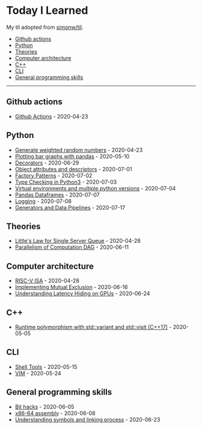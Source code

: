 # Today I Learned

My til adopted from [simonw/til](https://github.com/simonw/til).

<!-- index starts -->
- [Github actions](#github-actions)
- [Python](#python)
- [Theories](#theories)
- [Computer architecture](#computer-architecture)
- [C++](#c++)
- [CLI](#cli)
- [General programming skills](#general-programming-skills)
 
---
 
## Github actions

* [Github Actions](https://github.com/chunkaichang/til/blob/master/github-actions/reference.md) - 2020-04-23

## Python

* [Generate weighted random numbers](https://github.com/chunkaichang/til/blob/master/python/weighted_rng.md) - 2020-04-23
* [Plotting bar graphs with pandas](https://github.com/chunkaichang/til/blob/master/python/pandas_bars.md) - 2020-05-10
* [Decorators](https://github.com/chunkaichang/til/blob/master/python/decorators.md) - 2020-06-29
* [Object attributes and descriptors](https://github.com/chunkaichang/til/blob/master/python/attr_descriptor.md) - 2020-07-01
* [Factory Patterns](https://github.com/chunkaichang/til/blob/master/python/factory.md) - 2020-07-02
* [Type Checking in Python3](https://github.com/chunkaichang/til/blob/master/python/typing.md) - 2020-07-03
* [Virtual environments and multiple python versions](https://github.com/chunkaichang/til/blob/master/python/venv.md) - 2020-07-04
* [Pandas Dataframes](https://github.com/chunkaichang/til/blob/master/python/pandas_df.md) - 2020-07-07
* [Logging](https://github.com/chunkaichang/til/blob/master/python/logging.md) - 2020-07-08
* [Generators and Data Pipelines](https://github.com/chunkaichang/til/blob/master/python/generators.md) - 2020-07-17

## Theories

* [Little's Law for Single Server Queue](https://github.com/chunkaichang/til/blob/master/theory/little_s_law.md) - 2020-04-28
* [Parallelism of Computation DAG](https://github.com/chunkaichang/til/blob/master/theory/comp_dag.md) - 2020-06-11

## Computer architecture

* [RISC-V ISA](https://github.com/chunkaichang/til/blob/master/comp_arch/riscv_isa.md) - 2020-04-28
* [Implementing Mutual Exclusion](https://github.com/chunkaichang/til/blob/master/comp_arch/mutex_impl.md) - 2020-06-16
* [Understanding Latency Hiding on GPUs](https://github.com/chunkaichang/til/blob/master/comp_arch/gpu_latency_hiding.md) - 2020-06-24

## C++

* [Runtime polymorphism with std::variant and std::visit (C++17)](https://github.com/chunkaichang/til/blob/master/c++/std_variant_visit.md) - 2020-05-05

## CLI

* [Shell Tools](https://github.com/chunkaichang/til/blob/master/cli/shell_tools.md) - 2020-05-15
* [VIM](https://github.com/chunkaichang/til/blob/master/cli/vim.md) - 2020-05-24

## General programming skills

* [Bit hacks](https://github.com/chunkaichang/til/blob/master/general_programming/bit_hacks.md) - 2020-06-05
* [x86-64 assembly](https://github.com/chunkaichang/til/blob/master/general_programming/x64_assembly.md) - 2020-06-08
* [Understanding symbols and linking process](https://github.com/chunkaichang/til/blob/master/general_programming/linker.md) - 2020-06-23
<!-- index ends -->
